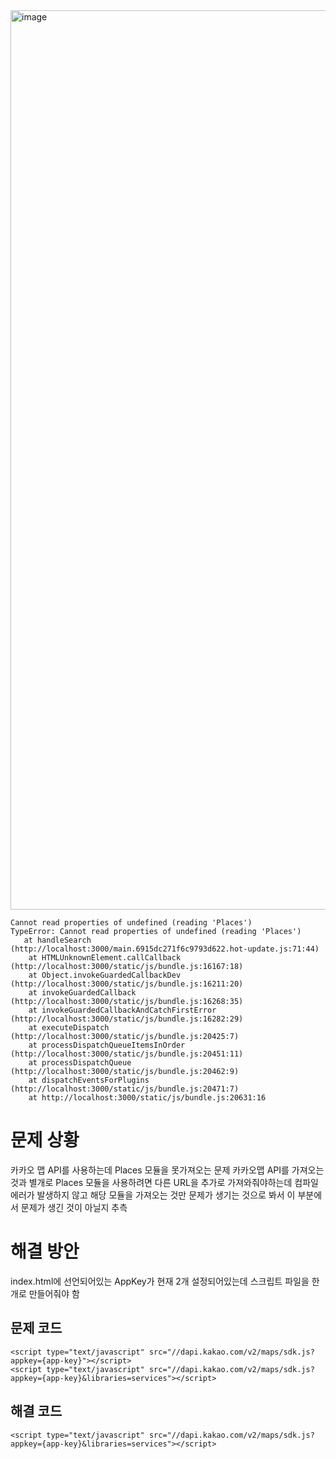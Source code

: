 <img width="1439" alt="image" src="https://github.com/user-attachments/assets/698f1b90-bf7b-468f-8165-17e3c5435413">

``` shell
Cannot read properties of undefined (reading 'Places')
TypeError: Cannot read properties of undefined (reading 'Places')
   at handleSearch (http://localhost:3000/main.6915dc271f6c9793d622.hot-update.js:71:44)
    at HTMLUnknownElement.callCallback (http://localhost:3000/static/js/bundle.js:16167:18)
    at Object.invokeGuardedCallbackDev (http://localhost:3000/static/js/bundle.js:16211:20)
    at invokeGuardedCallback (http://localhost:3000/static/js/bundle.js:16268:35)
    at invokeGuardedCallbackAndCatchFirstError (http://localhost:3000/static/js/bundle.js:16282:29)
    at executeDispatch (http://localhost:3000/static/js/bundle.js:20425:7)
    at processDispatchQueueItemsInOrder (http://localhost:3000/static/js/bundle.js:20451:11)
    at processDispatchQueue (http://localhost:3000/static/js/bundle.js:20462:9)
    at dispatchEventsForPlugins (http://localhost:3000/static/js/bundle.js:20471:7)
    at http://localhost:3000/static/js/bundle.js:20631:16
```

# 문제 상황
카카오 맵 API를 사용하는데 Places 모듈을 못가져오는 문제
카카오맵 API를 가져오는 것과 별개로 Places 모듈을 사용하려면 다른 URL을 추가로 가져와줘야하는데 컴파일 에러가 발생하지 않고 해당 모듈을 가져오는 것만 문제가 생기는 것으로 봐서 이 부분에서 문제가 생긴 것이 아닐지 추측

# 해결 방안
index.html에 선언되어있는 AppKey가 현재 2개 설정되어있는데 스크립트 파일을 한 개로 만들어줘야 함

## 문제 코드
```
<script type="text/javascript" src="//dapi.kakao.com/v2/maps/sdk.js?appkey={app-key}"></script>
<script type="text/javascript" src="//dapi.kakao.com/v2/maps/sdk.js?appkey={app-key}&libraries=services"></script>
```

## 해결 코드
```
<script type="text/javascript" src="//dapi.kakao.com/v2/maps/sdk.js?appkey={app-key}&libraries=services"></script>
```
